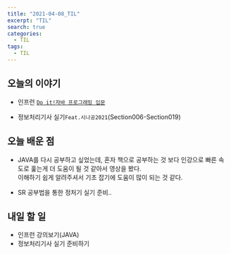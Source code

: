 ```yaml
---
title: "2021-04-08_TIL"
excerpt: "TIL"
search: true
categories: 
  - TIL
tags: 
  - TIL
---
```


## 오늘의 이야기

- 인프런 [`Do it!자바 프로그래밍 입문`](https://www.inflearn.com/course/%EC%9E%90%EB%B0%94-%ED%94%84%EB%A1%9C%EA%B7%B8%EB%9E%98%EB%B0%8D-%EC%9E%85%EB%AC%B8/dashboard)


- 정보처리기사 실기`Feat.시나공2021`(Section006-Section019)

## 오늘 배운 점

- JAVA를 다시 공부하고 싶었는데, 혼자 책으로 공부하는 것 보다 인강으로 빠른 속도로 훑는게 더 도움이 될 것 같아서 영상을 봤다. <br>
이해하기 쉽게 알려주셔서 기초 잡기에 도움이 많이 되는 것 같다.<br>

- SR 공부법을 통한 정처기 실기 준비..<br>




## 내일 할 일

- 인프런 강의보기(JAVA)
- 정보처리기사 실기 준비하기